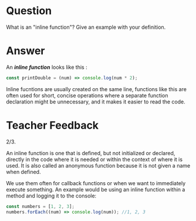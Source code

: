 # Question

What is an "inline function"? Give an example with your definition.

# Answer

An **_inline function_** looks like this :

```js
const printDouble = (num) => console.log(num * 2);
```

Inline fucntions are usually created on the same line, functions like this are often used for short, concise operations where a separate function declaration might be unnecessary, and it makes it easier to read the code.

# Teacher Feedback
2/3.

An inline function is one that is defined, but not initialized or declared, directly in the code where it is needed or within the context of where it is used. It is also called an anonymous function because it is not given a name when defined.

We use them often for callback functions or when we want to immediately execute something. An example would be using an inline function within a method and logging it to the console:

```js
const numbers = [1, 2, 3];
numbers.forEach((num) => console.log(num)); //1, 2, 3
```
